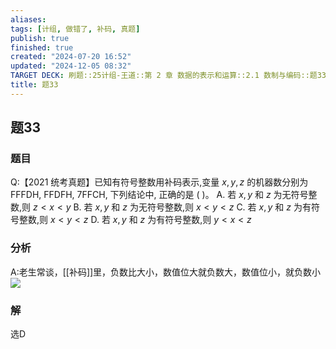 ```yaml
---
aliases: 
tags: [计组, 做错了, 补码, 真题]
publish: true
finished: true
created: "2024-07-20 16:52"
updated: "2024-12-05 08:32"
TARGET DECK: 刷题::25计组-王道::第 2 章 数据的表示和运算::2.1 数制与编码::题33
title: 题33
---
```

## 题33
### 题目
Q:【2021 统考真题】已知有符号整数用补码表示,变量 $x, y, z$ 的机器数分别为 FFFDH, FFDFH, 7FFCH, 下列结论中, 正确的是 ( )。
A. 若 $x, y$ 和 $z$ 为无符号整数,则 $z < x < y$
B. 若 $x, y$ 和 $z$ 为无符号整数,则 $x < y < z$
C. 若 $x, y$ 和 $z$ 为有符号整数,则 $x < y < z$
D. 若 $x, y$ 和 $z$ 为有符号整数,则 $y < x < z$
### 分析
A:老生常谈，[[补码]]里，负数比大小，数值位大就负数大，数值位小，就负数小
![](https://img.hwenyi.live/202407240248976.webp)
### 解
选D
<!--ID: 1721760736500-->

